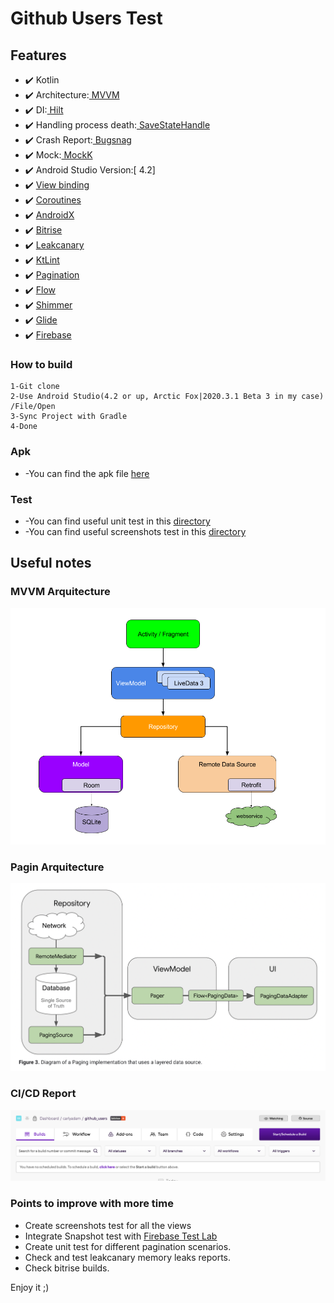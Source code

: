 # Github Users Test

## Features

* ✔️ Kotlin
* ✔️ Architecture:[ MVVM](https://developer.android.com/jetpack/docs/guide)
* ✔️ DI:[ Hilt](https://developer.android.com/training/dependency-injection/hilt-android)
* ✔️ Handling process death:[ SaveStateHandle](https://developer.android.com/topic/libraries/architecture/viewmodel-savedstate)
* ✔️ Crash Report:[ Bugsnag](https://www.bugsnag.com)
* ✔️ Mock:[ MockK](https://github.com/mockk/mockk)
* ✔️ Android Studio Version:[ 4.2]
* ✔️ [View binding](https://developer.android.com/topic/libraries/view-binding)
* ✔️ [Coroutines](https://developer.android.com/topic/libraries/architecture/coroutines)
* ✔️ [AndroidX](https://developer.android.com/jetpack/androidx)
* ✔️ [Bitrise](https://www.bitrise.io)
* ✔️ [Leakcanary](https://github.com/square/leakcanary)
* ✔️ [KtLint](https://github.com/pinterest/ktlint)
* ✔️ [Pagination](https://developer.android.com/topic/libraries/architecture/paging/v3-overview)
* ✔️ [Flow](https://developer.android.com/kotlin/flow)
* ✔️ [Shimmer](https://github.com/facebook/shimmer-android)
* ✔️ [Glide](https://github.com/bumptech/glide)
* ✔️ [Firebase](https://firebase.google.com)


### How to build
```
1-Git clone
2-Use Android Studio(4.2 or up, Arctic Fox|2020.3.1 Beta 3 in my case) /File/Open
3-Sync Project with Gradle
4-Done
```

### Apk

* -You can find the apk file [here](apk/github.apk)

### Test

* -You can find useful unit test in this [directory](app/src/test/java/com/carlyadam/github)
* -You can find useful screenshots test in this [directory](app/src/androidTest/java/com/carlyadam/github)

## Useful notes

### MVVM Arquitecture

![MVVM](docs/mvvm.png)

### Pagin Arquitecture

![Pagin](docs/pagin.png)

### CI/CD Report

![Bitrise Report](docs/bitrise.png)

### Points to improve with more time

* Create screenshots test for all the views
* Integrate Snapshot test with [Firebase Test Lab](https://firebase.google.com/products/test-lab)
* Create unit test for different pagination scenarios.
* Check and test leakcanary memory leaks reports.
* Check bitrise builds.



Enjoy it ;)